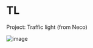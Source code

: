 # TL
Project: Traffic light (from Neco)

![image](https://github.com/Borislove/source/blob/main/trafic.png)
